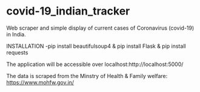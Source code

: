 # covid-19_indian_tracker
Web scraper and simple display of current cases of Coronavirus (covid-19) in India.

INSTALLATION
  -pip install beautifulsoup4 & pip install Flask & pip install requests
 
The application will be accessible over localhost:http://localhost:5000/

The data is scraped from the Minstry of Health & Family welfare: https://www.mohfw.gov.in/
